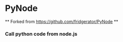 # PyNode

** Forked from https://github.com/fridgerator/PyNode **
	
### Call python code from node.js
